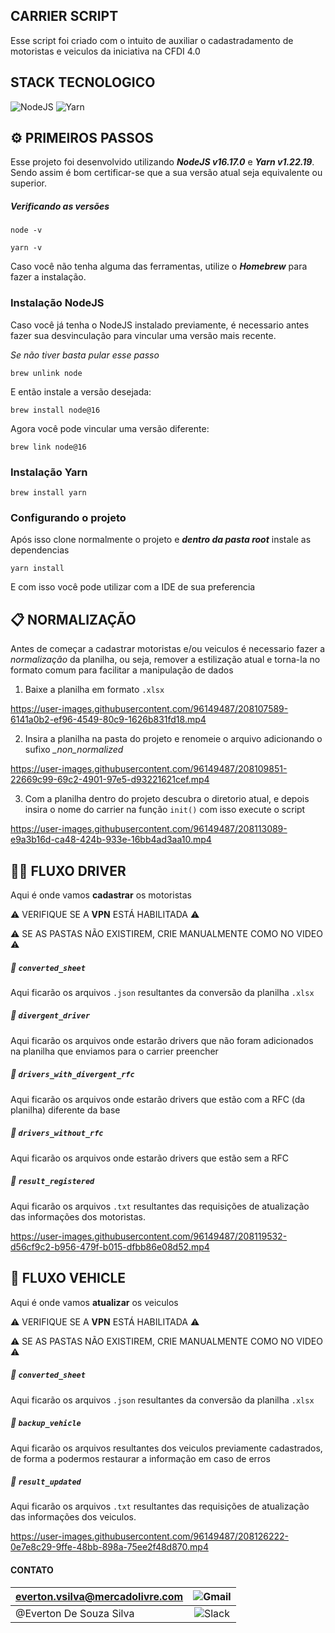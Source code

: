 ## CARRIER SCRIPT
Esse script foi criado com o intuito de auxiliar o cadastradamento de motoristas e veiculos da iniciativa na CFDI 4.0

## STACK TECNOLOGICO
![NodeJS](https://img.shields.io/badge/node.js-6DA55F?style=for-the-badge&logo=node.js&logoColor=white)
![Yarn](https://img.shields.io/badge/yarn-%232C8EBB.svg?style=for-the-badge&logo=yarn&logoColor=white)

## :gear: PRIMEIROS PASSOS
Esse projeto foi desenvolvido utilizando ***NodeJS v16.17.0*** e ***Yarn v1.22.19***. Sendo assim é bom certificar-se que a sua versão atual seja equivalente ou superior.

##### Verificando as versões
<pre><code>node -v</code></pre>

<pre><code>yarn -v</code></pre>

Caso você não tenha alguma das ferramentas, utilize o ***Homebrew*** para fazer a instalação.

### Instalação NodeJS
Caso você já tenha o NodeJS instalado previamente, é necessario antes fazer sua desvinculação para vincular uma versão mais recente.

*Se não tiver basta pular esse passo*
<pre><code>brew unlink node</code></pre>

E então instale a versão desejada:
<pre><code>brew install node@16</code></pre>


Agora você pode vincular uma versão diferente:
<pre><code>brew link node@16</code></pre>


### Instalação Yarn
<pre><code>brew install yarn</code></pre>


### Configurando o projeto
Após isso clone normalmente o projeto e ***dentro da pasta root*** instale as dependencias
<pre><code>yarn install</code></pre>

E com isso você pode utilizar com a IDE de sua preferencia

## :clipboard: NORMALIZAÇÃO
Antes de começar a cadastrar motoristas e/ou veiculos é necessario fazer a *normalização* da planilha, ou seja, remover a estilização atual e torna-la no formato comum para facilitar a manipulação de dados

1. Baixe a planilha em formato ```.xlsx```

https://user-images.githubusercontent.com/96149487/208107589-6141a0b2-ef96-4549-80c9-1626b831fd18.mp4

2. Insira a planilha na pasta do projeto e renomeie o arquivo adicionando o sufixo *_non_normalized*

https://user-images.githubusercontent.com/96149487/208109851-22669c99-69c2-4901-97e5-d93221621cef.mp4

3. Com a planilha dentro do projeto descubra o diretorio atual, e depois insira o nome do carrier na função ```init()``` com isso execute o script

https://user-images.githubusercontent.com/96149487/208113089-e9a3b16d-ca48-424b-933e-16bb4ad3aa10.mp4


## :pilot: FLUXO DRIVER
Aqui é onde vamos **cadastrar** os motoristas

:warning: VERIFIQUE SE A **VPN** ESTÁ HABILITADA :warning:

:warning: SE AS PASTAS NÃO EXISTIREM, CRIE MANUALMENTE COMO NO VIDEO :warning:


##### :file_folder: ```converted_sheet```

Aqui ficarão os arquivos ```.json``` resultantes da conversão da planilha ```.xlsx```

##### :file_folder: ```divergent_driver```

Aqui ficarão os arquivos onde estarão drivers que não foram adicionados na planilha que enviamos para o carrier preencher

##### :file_folder: ```drivers_with_divergent_rfc```

Aqui ficarão os arquivos onde estarão drivers que estão com a RFC (da planilha) diferente da base

##### :file_folder: ```drivers_without_rfc```
Aqui ficarão os arquivos onde estarão drivers que estão sem a RFC

##### :file_folder: ```result_registered```

Aqui ficarão os arquivos ```.txt``` resultantes das requisições de atualização das informações dos motoristas.

https://user-images.githubusercontent.com/96149487/208119532-d56cf9c2-b956-479f-b015-dfbb86e08d52.mp4

## :truck: FLUXO VEHICLE
Aqui é onde vamos **atualizar** os veiculos

:warning: VERIFIQUE SE A **VPN** ESTÁ HABILITADA :warning:

:warning: SE AS PASTAS NÃO EXISTIREM, CRIE MANUALMENTE COMO NO VIDEO :warning:

##### :file_folder: ```converted_sheet```

Aqui ficarão os arquivos ```.json``` resultantes da conversão da planilha ```.xlsx```

##### :file_folder: ```backup_vehicle```

Aqui ficarão os arquivos resultantes dos veiculos previamente cadastrados, de forma a podermos restaurar a informação em caso de erros

##### :file_folder: ```result_updated```

Aqui ficarão os arquivos ```.txt``` resultantes das requisições de atualização das informações dos veiculos.

https://user-images.githubusercontent.com/96149487/208126222-0e7e8c29-9ffe-48bb-898a-75ee2f48d870.mp4


#### CONTATO
| everton.vsilva@mercadolivre.com | ![Gmail](https://img.shields.io/badge/Gmail-D14836?style=for-the-badge&logo=gmail&logoColor=white) |
|---------------------------------|:--------------------------------------------------------------------------------------------------:|
| @Everton De Souza Silva         | ![Slack](https://img.shields.io/badge/Slack-4A154B?style=for-the-badge&logo=slack&logoColor=white) |




